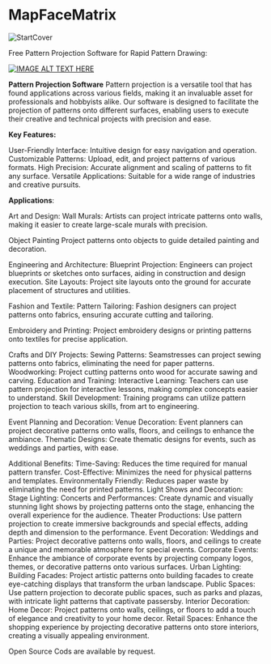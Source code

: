 # MapFaceMatrix
![StartCover](https://github.com/user-attachments/assets/fd7e4ecf-9294-4047-8e2c-2f3123f9e79b)

Free Pattern Projection Software for Rapid Pattern Drawing:

[![IMAGE ALT TEXT HERE](https://img.youtube.com/vi/ryl0nvGsXX0/0.jpg)](https://youtu.be/ryl0nvGsXX0?si=fz6bvgk9PF7eeHXa)

**Pattern Projection Software**
Pattern projection is a versatile tool that has found applications across various fields, making it an invaluable asset for professionals and hobbyists alike. Our software is designed to facilitate the projection of patterns onto different surfaces, enabling users to execute their creative and technical projects with precision and ease.

**Key Features:**

User-Friendly Interface: Intuitive design for easy navigation and operation.
Customizable Patterns: Upload, edit, and project patterns of various formats.
High Precision: Accurate alignment and scaling of patterns to fit any surface.
Versatile Applications: Suitable for a wide range of industries and creative pursuits.

**Applications**:

Art and Design:
Wall Murals: Artists can project intricate patterns onto walls, making it easier to create large-scale murals with precision.

Object Painting
Project patterns onto objects to guide detailed painting and decoration.

Engineering and Architecture:
Blueprint Projection:
Engineers can project blueprints or sketches onto surfaces, aiding in construction and design execution.
Site Layouts: Project site layouts onto the ground for accurate placement of structures and utilities.

Fashion and Textile:
Pattern Tailoring: Fashion designers can project patterns onto fabrics, ensuring accurate cutting and tailoring.

Embroidery and Printing: Project embroidery designs or printing patterns onto textiles for precise application.

Crafts and DIY Projects:
Sewing Patterns: Seamstresses can project sewing patterns onto fabrics, eliminating the need for paper patterns.
Woodworking: Project cutting patterns onto wood for accurate sawing and carving.
Education and Training:
Interactive Learning: Teachers can use pattern projection for interactive lessons, making complex concepts easier to understand.
Skill Development: Training programs can utilize pattern projection to teach various skills, from art to engineering.

Event Planning and Decoration:
Venue Decoration: Event planners can project decorative patterns onto walls, floors, and ceilings to enhance the ambiance.
Thematic Designs: Create thematic designs for events, such as weddings and parties, with ease.

Additional Benefits:
Time-Saving: Reduces the time required for manual pattern transfer.
Cost-Effective: Minimizes the need for physical patterns and templates.
Environmentally Friendly: Reduces paper waste by eliminating the need for printed patterns.
Light Shows and Decoration:
Stage Lighting:
Concerts and Performances: Create dynamic and visually stunning light shows by projecting patterns onto the stage, enhancing the overall experience for the audience.
Theater Productions: Use pattern projection to create immersive backgrounds and special effects, adding depth and dimension to the performance.
Event Decoration:
Weddings and Parties: Project decorative patterns onto walls, floors, and ceilings to create a unique and memorable atmosphere for special events.
Corporate Events: Enhance the ambiance of corporate events by projecting company logos, themes, or decorative patterns onto various surfaces.
Urban Lighting:
Building Facades: Project artistic patterns onto building facades to create eye-catching displays that transform the urban landscape.
Public Spaces: Use pattern projection to decorate public spaces, such as parks and plazas, with intricate light patterns that captivate passersby.
Interior Decoration:
Home Decor: Project patterns onto walls, ceilings, or floors to add a touch of elegance and creativity to your home decor.
Retail Spaces: Enhance the shopping experience by projecting decorative patterns onto store interiors, creating a visually appealing environment.

Open Source Cods are available by request.


